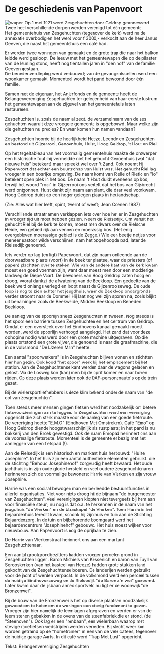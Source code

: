 # De geschiedenis van Papenvoort

![wapen](https://riel.dse.nl/historie/images/wapenvanzesgehuchten.jpg "Wapewn van Zesgehuchten")
Op 1 mei 1921 werd Zesgehuchten door Geldrop geannexeerd. Twee heel verschillende dorpen werden verenigd tot één gemeente.  
Het gemeentehuis van Zesgehuchten (tegenover de kerk) werd na de annexatie overbodig en het werd voor f 3000,- verkocht aan de heer Janus Geeven, die naast het gemeentehuis een café had.

Er werden twee woningen van gemaakt en de grote trap die naar het balkon leidde werd gesloopt. De leeuw met het gemeentewapen die op de pilaster van de leuning stond, heeft nog tientallen jaren in "den hof" van de familie Geeven gestaan.  
De benedenverdieping werd verbouwd; van de gevangeniscellen werd een woonkamer gemaakt.
Momenteel wordt het pand bewoond door één familie.

Samen met de eigenaar, het Anjerfonds en de gemeente heeft de Belangenvereniging Zesgehuchten ter gelegenheid van haar eerste lustrum het gemeentewapen aan de zijgevel van het gemeentehuis laten restaureren.

Zesgehuchten is, zoals de naam al zegt, de verzamelnaam van de zes gehuchten waaruit deze vroegere gemeente is opgebouwd. Maar welke zijn die gehuchten nu precies? En waar komen hun namen vandaan?

Zesgehuchten hoorde bij de heerlijkheid Heeze, Leende en Zesgehuchten en bestond uit Gijzenrooi, Genoenhuis, Hulst, Hoog Geldrop, 't Hout en Riel.

Op het tegeltableau van het voormalig gemeentehuis maakte de ontwerper een historische fout: hij vermeldde niet het gehucht Genoenhuis (wat "dat nieuwe huis" betekent) maar spreekt wel over 't Zand.
Ook noemt hij Papenvoort dat echter een buurtschap van Hulst was.
Het gehucht Riel lag vroeger in een bosrijke omgeving. De naam komt van Rielle of Rietlo en "lo" betekent open plek in het bos.
De naam 't Hout duidt eveneens op bos, terwijl het woord "rooi" in Gijzenrooi ons vertelt dat het bos van Gijsbrecht werd ontgonnen.
Hulst dankt zijn naam aan plant, die daar veel voorkwam. Hoog Geldrop duidt op een hoger gelegen plaats in het landschap.

(Zie: Alles wat hier leeft, spint, twernt of weeft; Jean Coenen 1987)

Verschillende straatnamen verklappen iets over hoe het er in Zesgehuchten in vroeger tijd uit moet hebben gezien. Neem de Rielsedijk. Om vanuit het gehucht Riel bij de kerk te komen, moest men dwars over de Rielsche Heide, een gebied rijk aan vennen en moerassig bos. (Het enig overgebleven moerassige gebied is de Zegge.) Wie een beetje netjes voor meneer pastoor wilde verschijnen, nam het opgehoogde pad, later de Rielsedijk genoemd.

Iets verder op lag (en ligt) Papenvoort, dat zijn naam ontleende aan de doorwaadbare plaats (voort) in de beek ter plaatse, waar de priesters (of papen) plachtten over te steken. Wie van de andere kant van de kerk kwam moest een goed voerman zijn, want daar moest men door een modderige landweg de Diepe Vaart.
De bewoners van Hoog Geldrop zaten hoog en droog, vooral dankzij de afwatering van de Beekloop. Een gedeelte van de beek werd onlangs verlegd en loopt naast de Gijzenrooiseweg. De oude loop is nog te zien achter het jeugdhuis, waar de Beekloop ondergronds verder stroomt naar de Dommel. Hij laat nog wel zijn sporen na, zoals blijkt uit benamingen zoals de Beekweide, Midden Beekloop en Beneden Beekloop.

De aanleg van de spoorlijn sneed Zesgehuchten in tweeën. Nog steeds is het spoor een barrière tussen Zesgehuchten en het centrum van Geldrop. Omdat er een oversteek over het Eindhovens kanaal gemaakt moest worden, werd de spoorlijn verhoogd aangelegd. Het zand dat voor deze ophoging nodig was werd door een grote machine uitgegraven. Op die plaats ontstond een grote vijver, die genoemd is naar die graafmachine, die in de volksmond "De IJzeren Man" heette.

Een aantal "spoorwerkers" is in Zesgehuchten blijven wonen en stichtten hier hun gezin. Ook bood "het spoor" werk bij het emplacement bij het station. Aan de Zesgehuchtense kant werden daar de wagons geladen en gelost. Via de Losweg kon (kan) men bij de oprit komen en naar boven rijden.
Op deze plaats werden later ook de DAF-personenauto's op de trein gezet.

Bij de wielersportliefhebbers is deze klim bekend onder de naam van "de col van Zesgehuchten".

Toen steeds meer mensen gingen fietsen werd het noodzakelijk om betere fietsvoorzieningen aan te leggen.
In Zesgehuchten werd een vereniging opgericht die zich sterk maakte voor de aanleg van een goede fietsroute. De vereniging heette "E.M.O" (Eindhoven Met Omstreken). Café "Emo" op Hoog Geldrop diende hoogstwaarschijnlijk als rustplaats; in het pand is nu bakkerij van den Broek gevestigd.
Ook de naam Emopad herinnert ons aan de voormalige fietsroute. Momenteel is de gemeente er bezig met het aanleggen van een fietspad (!).

Aan de Rielsedijk is een historisch en markant huis herbouwd: "Huize Josephine".
In het huis zijn een aantal authentieke elementen gebruikt. die de stichting "Behoud Josephinehof" zorgvuldig heeft bewaard.
Het oude jachthuis is in zijn oude glorie hersteld en veel oudere Zesgehuchtenaren herinneren zich de voormalige bewoners: Harrie van Vlerken en zijn vrouw Josephine.

Harrie was een sociaal bewogen man en bekleedde bestuursfuncties in allerlei organisaties. Niet voor niets droeg hij de bijnaam "de burgemeester van Zesgehuchten".
Veel verenigingen klopten niet tevergeefs bij hem aan voor financiële steun; nu nog is dat o.a. te herkennen in de naam van het jeugdhuis "de Vlerken" en de blaaskapel "de Vlerken".
Toen Harrie in het bejaardenhuis terecht kwam, schonk hij zijn huis en tuin aan de Stichting Bejaardenzorg. In de tuin en bijbehorende boomgaard werd het bejaardencentrum "Josephinehof" gebouwd. Het huis moest wijken voor nieuwbouw. Aan Papenvoort is nog de oprijlaan te zien.

De Harrie van Vlerkenstraat herinnert ons aan een markant Zesgehuchtenaar.

Een aantal grootgrondbezitters hadden vroeger percelen grond in Zesgehuchten liggen.
Baron Michiels van Kessenich en baron van Tuyll van Serooskerken (van het kasteel van Heeze) hadden grote stukken land gekocht van de Zesgehuchtense boeren. De landerijen werden gebruikt voor de jacht of werden verpacht.
In de volksmond werd een perceel tussen de huidige Eindhovenseweg en de Rielsedijk "de Baron z'n wei" genoemd. Later kwam daar de ijsbaan annex sportveld nu ligt er de woonwijk "de Bronzenwei".

Bij de bouw van de Bronzenwei is het op diverse plaatsen noodzakelijk geweest om te heien om de woningen een stevig fundament te geven. Vroeger zijn hier namelijk de leemlagen afgegraven en werden er van de leem stenen gebakken in de ovens van de steenfabriek die er stond. (de "Steenoven").
Ook lag er een "renbaan", een wielerbaan waarop met stevige racefietsen wedstrijden werden verreden. Bij slecht weer kon worden getraind op de "hometrainer" in een van de vele cafees, tegenover de huidige garage Aarts. In dit café werd "Trap Met Lust" opgericht.

Tekst: Belangenvereniging Zesgehuchten
